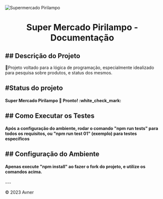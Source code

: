 <img src="./assets/images/pirilampo-logo.png" alt="Supermercado Pirilampo">

<h1 align="center">Super Mercado Pirilampo - Documentação</h1>

<h2>## Descrição do Projeto</h2>
<p>🚀Projeto voltado para a lógica de programação, especialmente idealizado para pesquisa sobre produtos, e status dos mesmos. </p>

<h2>#Status do projeto</h2>

<h4>	
Super Mercado Pirilampo 🚀 Pronto! :white_check_mark:
</h4>

<h2>## Como Executar os Testes</h2>

<h4> 
Após a configuração do ambiente, rodar o comando "npm run tests" para todos os requisitos, ou "npm run test 01" (exemplo) para testes específicos
</h4>

<h2>## Configuração do Ambiente</h2>

<h4> 
Apenas execute "npm install" ao fazer o fork do projeto, e utilize os comandos acima.
</h4>
---


&copy; 2023 Avner